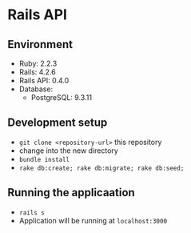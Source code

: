 # Rails API

## Environment
* Ruby: 2.2.3
* Rails: 4.2.6
* Rails API: 0.4.0
* Database:
  * PostgreSQL: 9.3.11

## Development setup
* `git clone <repository-url>` this repository
* change into the new directory
* `bundle install`
* `rake db:create; rake db:migrate; rake db:seed;`

## Running the applicaation
* `rails s`
* Application will be running at `localhost:3000`
